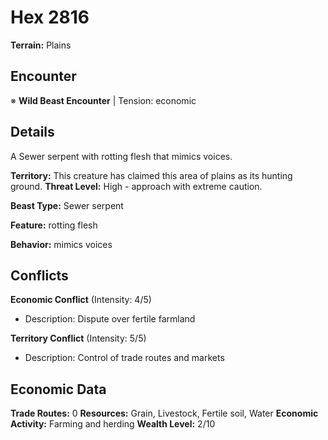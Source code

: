 # Hex 2816

**Terrain:** Plains

## Encounter
※ **Wild Beast Encounter** | Tension: economic

## Details
A Sewer serpent with rotting flesh that mimics voices.

**Territory:** This creature has claimed this area of plains as its hunting ground.
**Threat Level:** High - approach with extreme caution.

**Beast Type:** Sewer serpent

**Feature:** rotting flesh

**Behavior:** mimics voices

## Conflicts
**Economic Conflict** (Intensity: 4/5)
- Description: Dispute over fertile farmland

**Territory Conflict** (Intensity: 5/5)
- Description: Control of trade routes and markets

## Economic Data
**Trade Routes:** 0
**Resources:** Grain, Livestock, Fertile soil, Water
**Economic Activity:** Farming and herding
**Wealth Level:** 2/10
